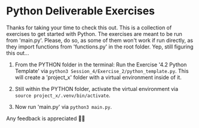 # Python Deliverable Exercises

Thanks for taking your time to check this out.
This is a collection of exercises to get started with Python.
The exercises are meant to be run from 'main.py'.
Please, do so, as some of them won't work if run directly,
as they import functions from 'functions.py' in the root folder.
Yep, still figuring this out...

1. From the PYTHON folder in the terminal:
   Run the Exercise '4.2 Python Template' via `python3 Session_4/Exercise_2/python_template.py`.
   This will create a 'project_x' folder with a virtual environment inside of it.

2. Still within the PYTHON folder, activate the virtual environment
   via `source project_x/.venv/bin/activate`.

3. Now run 'main.py' via `python3 main.py`.
   
Any feedback is appreciated 🙏🏼